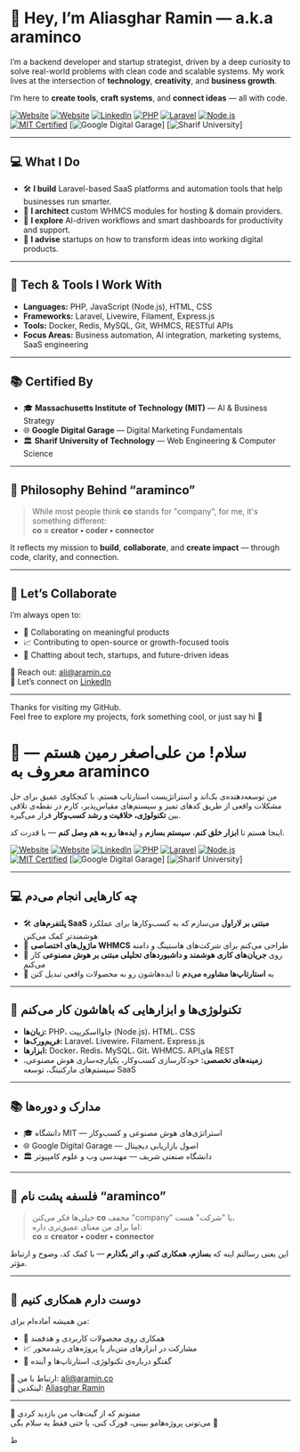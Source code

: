 # 👋 Hey, I’m Aliasghar Ramin — a.k.a araminco

I’m a backend developer and startup strategist, driven by a deep curiosity to solve real-world problems with clean code and scalable systems. My work lives at the intersection of **technology**, **creativity**, and **business growth**.

I’m here to **create tools**, **craft systems**, and **connect ideas** — all with code.

[![Website](https://img.shields.io/badge/Website-aramin.co-informational?style=flat&logo=google-chrome)](https://aramin.co)
[![Website](https://img.shields.io/badge/Website-AliasgharRamin.ir-informational?style=flat&logo=google-chrome)](https://aliasgharramin.ir)
[![LinkedIn](https://img.shields.io/badge/LinkedIn-aliasgharramin-blue?style=flat&logo=linkedin)](https://www.linkedin.com/in/aliasgharramin)
[![PHP](https://img.shields.io/badge/PHP-Expert-informational?style=flat&logo=php)](https://www.php.net/)
[![Laravel](https://img.shields.io/badge/Laravel-Lover-ff2d20?style=flat&logo=laravel)](https://laravel.com/)
[![Node.js](https://img.shields.io/badge/Node.js-Dev-339933?style=flat&logo=node.js)](https://nodejs.org/)
[![MIT Certified](https://img.shields.io/badge/Certified-MIT-informational?style=flat&logo=mit)](https://mit.edu)
[![Google Digital Garage](https://img.shields.io/badge/Certified-Google-blue?style=flat&logo=google)]
[![Sharif University](https://img.shields.io/badge/Certified-Sharif-informational?style=flat)]

---

## 💻 What I Do

- 🛠️ **I build** Laravel-based SaaS platforms and automation tools that help businesses run smarter.
- 🧩 **I architect** custom WHMCS modules for hosting & domain providers.
- 🤖 **I explore** AI-driven workflows and smart dashboards for productivity and support.
- 🚀 **I advise** startups on how to transform ideas into working digital products.

---

## 🧠 Tech & Tools I Work With

- **Languages:** PHP, JavaScript (Node.js), HTML, CSS  
- **Frameworks:** Laravel, Livewire, Filament, Express.js  
- **Tools:** Docker, Redis, MySQL, Git, WHMCS, RESTful APIs  
- **Focus Areas:** Business automation, AI integration, marketing systems, SaaS engineering

---

## 📚 Certified By

- 🎓 **Massachusetts Institute of Technology (MIT)** — AI & Business Strategy  
- 🌐 **Google Digital Garage** — Digital Marketing Fundamentals  
- 🏛️ **Sharif University of Technology** — Web Engineering & Computer Science

---

## 🧬 Philosophy Behind “araminco”

> While most people think **co** stands for "company", for me, it's something different:  
> **co = creator • coder • connector**  

It reflects my mission to **build**, **collaborate**, and **create impact** — through code, clarity, and connection.

---

## 🤝 Let’s Collaborate

I’m always open to:
- 🌱 Collaborating on meaningful products
- 📈 Contributing to open-source or growth-focused tools
- 💬 Chatting about tech, startups, and future-driven ideas

📧 Reach out: [ali@aramin.co](mailto:ali@aramin.co)  
🔗 Let’s connect on [LinkedIn](https://www.linkedin.com/in/aliasgharramin)

---

Thanks for visiting my GitHub.  
Feel free to explore my projects, fork something cool, or just say hi 👋

# 👋 سلام! من علی‌اصغر رمین هستم — معروف به araminco

من توسعه‌دهنده‌ی بک‌اند و استراتژیست استارتاپ هستم. با کنجکاوی عمیق برای حل مشکلات واقعی از طریق کدهای تمیز و سیستم‌های مقیاس‌پذیر، کارم در نقطه‌ی تلاقی بین **تکنولوژی، خلاقیت و رشد کسب‌وکار** قرار می‌گیره.

اینجا هستم تا **ابزار خلق کنم**، **سیستم بسازم** و **ایده‌ها رو به هم وصل کنم** — با قدرت کد.

[![Website](https://img.shields.io/badge/Website-aramin.co-informational?style=flat&logo=google-chrome)](https://aramin.co)
[![Website](https://img.shields.io/badge/Website-AliasgharRamin.ir-informational?style=flat&logo=google-chrome)](https://aliasgharramin.ir)
[![LinkedIn](https://img.shields.io/badge/LinkedIn-aliasgharramin-blue?style=flat&logo=linkedin)](https://www.linkedin.com/in/aliasgharramin)
[![PHP](https://img.shields.io/badge/PHP-Expert-informational?style=flat&logo=php)](https://www.php.net/)
[![Laravel](https://img.shields.io/badge/Laravel-Lover-ff2d20?style=flat&logo=laravel)](https://laravel.com/)
[![Node.js](https://img.shields.io/badge/Node.js-Dev-339933?style=flat&logo=node.js)](https://nodejs.org/)
[![MIT Certified](https://img.shields.io/badge/Certified-MIT-informational?style=flat&logo=mit)](https://mit.edu)
[![Google Digital Garage](https://img.shields.io/badge/Certified-Google-blue?style=flat&logo=google)]
[![Sharif University](https://img.shields.io/badge/Certified-Sharif-informational?style=flat)]

---

## 💻 چه کارهایی انجام می‌دم

- 🛠️ **پلتفرم‌های SaaS مبتنی بر لاراول** می‌سازم که به کسب‌وکارها برای عملکرد هوشمندتر کمک می‌کنن  
- 🧩 **ماژول‌های اختصاصی WHMCS** طراحی می‌کنم برای شرکت‌های هاستینگ و دامنه  
- 🤖 روی **جریان‌های کاری هوشمند و داشبوردهای تحلیلی مبتنی بر هوش مصنوعی** کار می‌کنم  
- 🚀 به **استارتاپ‌ها مشاوره می‌دم** تا ایده‌هاشون رو به محصولات واقعی تبدیل کنن

---

## 🧠 تکنولوژی‌ها و ابزارهایی که باهاشون کار می‌کنم

- **زبان‌ها:** PHP، جاوااسکریپت (Node.js)، HTML، CSS  
- **فریم‌ورک‌ها:** Laravel، Livewire، Filament، Express.js  
- **ابزارها:** Docker، Redis، MySQL، Git، WHMCS، APIهای REST  
- **زمینه‌های تخصصی:** خودکارسازی کسب‌وکار، یکپارچه‌سازی هوش مصنوعی، سیستم‌های مارکتینگ، توسعه SaaS

---

## 📚 مدارک و دوره‌ها

- 🎓 دانشگاه MIT — استراتژی‌های هوش مصنوعی و کسب‌وکار  
- 🌐 Google Digital Garage — اصول بازاریابی دیجیتال  
- 🏛️ دانشگاه صنعتی شریف — مهندسی وب و علوم کامپیوتر

---

## 🧬 فلسفه پشت نام “araminco”

> خیلی‌ها فکر می‌کنن **co** مخفف "company" یا "شرکت" هست،  
> اما برای من معنای عمیق‌تری داره:  
> **co = creator • coder • connector**

این یعنی رسالتم اینه که **بسازم، همکاری کنم، و اثر بگذارم** — با کمک کد، وضوح و ارتباط مؤثر.

---

## 🤝 دوست دارم همکاری کنیم

من همیشه آماده‌ام برای:
- 🌱 همکاری روی محصولات کاربردی و هدفمند  
- 📈 مشارکت در ابزارهای متن‌باز یا پروژه‌های رشدمحور  
- 💬 گفتگو درباره‌ی تکنولوژی، استارتاپ‌ها و آینده

📧 ارتباط با من: [ali@aramin.co](mailto:ali@aramin.co)  
🔗 لینکدین: [Aliasghar Ramin](https://www.linkedin.com/in/aliasgharramin)

---

🙏 ممنونم که از گیت‌هاب من بازدید کردی  
می‌تونی پروژه‌هامو ببینی، فورک کنی، یا حتی فقط یه سلام بگی 👋

ط
